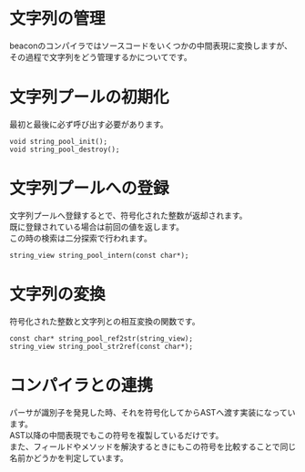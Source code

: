 # 文字列の管理
beaconのコンパイラではソースコードをいくつかの中間表現に変換しますが、  
その過程で文字列をどう管理するかについてです。  

# 文字列プールの初期化
最初と最後に必ず呼び出す必要があります。
````
void string_pool_init();
void string_pool_destroy();
````

# 文字列プールへの登録
文字列プールへ登録するとで、符号化された整数が返却されます。  
既に登録されている場合は前回の値を返します。  
この時の検索は二分探索で行われます。
````
string_view string_pool_intern(const char*);
````

# 文字列の変換
符号化された整数と文字列との相互変換の関数です。
````
const char* string_pool_ref2str(string_view);
string_view string_pool_str2ref(const char*);
````

# コンパイラとの連携
パーサが識別子を発見した時、それを符号化してからASTへ渡す実装になっています。  
AST以降の中間表現でもこの符号を複製しているだけです。  
また、フィールドやメソッドを解決するときにもこの符号を比較することで同じ名前かどうかを判定しています。